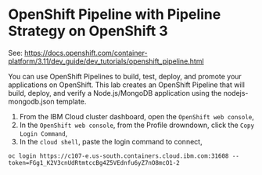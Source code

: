 # OpenShift Pipeline with Pipeline Strategy on OpenShift 3

See: https://docs.openshift.com/container-platform/3.11/dev_guide/dev_tutorials/openshift_pipeline.html

You can use OpenShift Pipelines to build, test, deploy, and promote your applications on OpenShift. This lab creates an OpenShift Pipeline that will build, deploy, and verify a Node.js/MongoDB application using the nodejs-mongodb.json template.

1. From the IBM Cloud cluster dashboard, open the `OpenShift web console`,
1. In the `OpenShift web console`, from the Profile drowndown, click the `Copy Login Command`,
1. In the `cloud shell`, paste the login command to connect,

```
oc login https://c107-e.us-south.containers.cloud.ibm.com:31608 --token=FGg1_K2V3cnUdRtmtccBg4Z5VEdnfu6yZ7nO8mcO1-2
```


